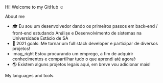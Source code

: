 Hi! Welcome to my GitHub :relaxed:



About me

- :mortar_board: Eu sou um desenvolvedor dando os primeiros passos em back-end / front-end estudando Análise e Desenvolvimento de sistemas na Universidade Estácio de SÁ
- :confetti_ball: 2021 goals: Me tornar um full stack developer e participar de diversos projetos!
- :mag_right Estou procurando um emprego, a fim de adquirir conhecimentos e compartilhar tudo o que aprendi até agora!:
- :earth_americas: Existem alguns projetos legais aqui, em breve vou adicionar mais!

My languages and tools












